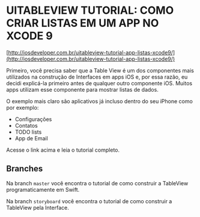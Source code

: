 # UITABLEVIEW TUTORIAL: COMO CRIAR LISTAS EM UM APP NO XCODE 9

[http://iosdeveloper.com.br/uitableview-tutorial-app-listas-xcode9/](http://iosdeveloper.com.br/uitableview-tutorial-app-listas-xcode9/)

Primeiro, você precisa saber que a Table View é um dos componentes mais utilizados na construção de Interfaces em apps iOS e, por essa razão, eu decidi explicá-la primeiro antes de qualquer outro componente iOS. Muitos apps utilizam esse componente para mostrar listas de dados.

O exemplo mais claro são aplicativos já incluso dentro do seu iPhone como por exemplo:

- Configurações
- Contatos
- TODO lists
- App de Email

Acesse o link acima e leia o tutorial completo.

## Branches

Na branch `master` você encontra o tutorial de como construir a TableView programaticamente em Swift.

Na branch `storyboard` você encontra o tutorial de como construir a TableView pela Interface.

